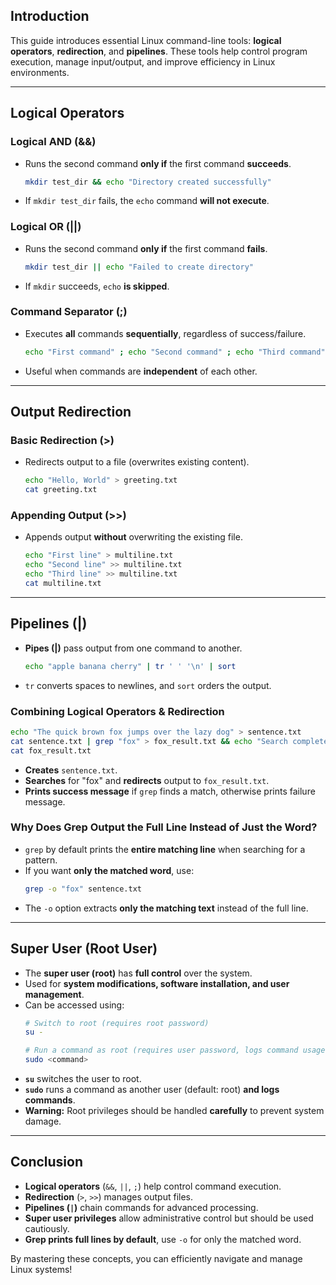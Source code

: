 
## **Introduction**
This guide introduces essential Linux command-line tools: **logical operators**, **redirection**, and **pipelines**. These tools help control program execution, manage input/output, and improve efficiency in Linux environments.

---

## **Logical Operators**

### **Logical AND (&&)**
- Runs the second command **only if** the first command **succeeds**.
  ```sh
  mkdir test_dir && echo "Directory created successfully"
  ```
- If `mkdir test_dir` fails, the `echo` command **will not execute**.

### **Logical OR (||)**
- Runs the second command **only if** the first command **fails**.
  ```sh
  mkdir test_dir || echo "Failed to create directory"
  ```
- If `mkdir` succeeds, `echo` **is skipped**.

### **Command Separator (;)**
- Executes **all** commands **sequentially**, regardless of success/failure.
  ```sh
  echo "First command" ; echo "Second command" ; echo "Third command"
  ```
- Useful when commands are **independent** of each other.

---

## **Output Redirection**

### **Basic Redirection (>)**
- Redirects output to a file (overwrites existing content).
  ```sh
  echo "Hello, World" > greeting.txt
  cat greeting.txt
  ```

### **Appending Output (>>)**
- Appends output **without** overwriting the existing file.
  ```sh
  echo "First line" > multiline.txt
  echo "Second line" >> multiline.txt
  echo "Third line" >> multiline.txt
  cat multiline.txt
  ```

---

## **Pipelines (|)**
- **Pipes (|)** pass output from one command to another.
  ```sh
  echo "apple banana cherry" | tr ' ' '\n' | sort
  ```
- `tr` converts spaces to newlines, and `sort` orders the output.

### **Combining Logical Operators & Redirection**
```sh
echo "The quick brown fox jumps over the lazy dog" > sentence.txt
cat sentence.txt | grep "fox" > fox_result.txt && echo "Search completed successfully" || echo "Search failed"
cat fox_result.txt
```
- **Creates** `sentence.txt`.
- **Searches** for "fox" and **redirects** output to `fox_result.txt`.
- **Prints success message** if `grep` finds a match, otherwise prints failure message.

### **Why Does Grep Output the Full Line Instead of Just the Word?**
- `grep` by default prints the **entire matching line** when searching for a pattern.
- If you want **only the matched word**, use:
  ```sh
  grep -o "fox" sentence.txt
  ```
- The `-o` option extracts **only the matching text** instead of the full line.

---

## **Super User (Root User)**
- The **super user (root)** has **full control** over the system.
- Used for **system modifications, software installation, and user management**.
- Can be accessed using:
  ```sh
  # Switch to root (requires root password)
  su -
  
  # Run a command as root (requires user password, logs command usage)
  sudo <command>
  ```
- **`su`** switches the user to root.
- **`sudo`** runs a command as another user (default: root) **and logs commands**.
- **Warning:** Root privileges should be handled **carefully** to prevent system damage.

---

## **Conclusion**
- **Logical operators** (`&&`, `||`, `;`) help control command execution.
- **Redirection** (`>`, `>>`) manages output files.
- **Pipelines (`|`)** chain commands for advanced processing.
- **Super user privileges** allow administrative control but should be used cautiously.
- **Grep prints full lines by default**, use `-o` for only the matched word.

By mastering these concepts, you can efficiently navigate and manage Linux systems!

